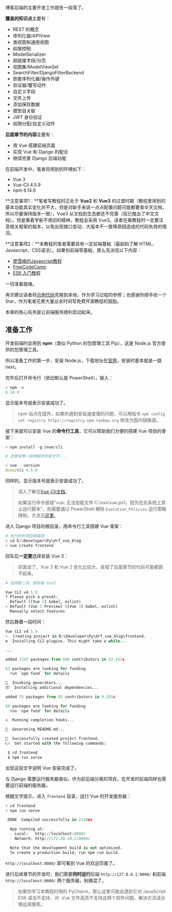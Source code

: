 博客后端的主要开发工作就告一段落了。

**覆盖的知识点**主要有：

- REST 的概念
- 序列化器/APIView
- 类视图和通用视图
- 权限控制
- ModelSerializer
- 超链接字段/分页
- 视图集/ModelViewSet
- SearchFilter/DjangoFilterBackend
- 嵌套序列化器/操作外键
- 验证器/覆写动作
- 自定义字段
- 文件上传
- 添加保存数据
- 模型自关联
- JWT 身份验证
- 权限分配/自定义动作

**后面章节的内容**主要有：

- 用 Vue 搭建前端页面
- 实现 Vue 和 Django 的配合
- 继续完善 Django 后端功能

在前端开发中，笔者将用到的环境如下：

- Vue 3
- Vue-Cli 4.5.9
- npm 6.14.9

**注意事项1：**笔者写教程时正处于 **Vue2** 和 **Vue3** 的过渡时期（教程里用到的基本功能其实变化并不大，但是对新手来说一点点配置问题可能都要查半天文档，所以尽量保持版本一致），Vue3 从文档到生态都还不完善（现已推出了中文文档）。但是秉着学新不用旧的精神，教程会采用 Vue3。读者在看教程时一定要注意相关框架的版本，以免出现接口变动、大版本不一致等原因造成的代码失效的情况。

**注意事项2：**本教程的笔者需要具有一定前端基础（最起码了解 HTML、Javascript、CSS语法）。如果你前端零基础，那么先浏览以下内容：

- [廖雪峰的Javascript教程](https://www.liaoxuefeng.com/wiki/1022910821149312)
- [FreeCodeCamp](https://www.freecodecamp.org/learn/)
- [ES6 入门教程](https://es6.ruanyifeng.com/)

一切准备就绪。

再次建议读者将[示例代码](https://github.com/stacklens/django-vue-tutorial)克隆到本地，作为学习过程的参照；也感谢你顺手给一个 Star，作为笔者花费大量业余时间写免费开源教程的鼓励。

本章的核心任务是让前端服务顺利启动起来。

## 准备工作

开发前端时会用到 **npm**（类似 Python 的包管理工具 Pip），这是 Node.js 官方提供的包管理工具。

所以准备工作的第一步，安装 Node.js，下载地址在[官网](https://nodejs.org/en/)，安装时基本就是一路 next。

完毕后打开命令行（依旧默认是 PowerShell），输入：

```python
> npm -v
6.14.9
```

显示版本号就表示安装成功了。

> npm 站点在国外，如果你遇到安装速度慢的问题，可以用指令 `npm config set registry https://registry.npm.taobao.org` 修改为国内镜像源。 

接下来就可以安装 Vue 的**命令行工具**，它可以帮助我们方便的搭建 Vue 项目的骨架：

```python
> npm install -g @vue/cli

# 这里省略一段神秘的安装文字...

> vue --version
@vue/cli 4.5.9
```

同样的，显示版本号就表示安装成功了。

> 深入了解见[Vue-Cli文档](https://cli.vuejs.org/zh/guide/)。
>
> 如果运行命令报错"vue: 无法加载文件 C:\xxx\vue.ps1，因为在此系统上禁止运行脚本"，则需要通过 PowerShell 解除 `Execution_Policies` 运行策略限制。方法见[这里](https://blog.csdn.net/moshowgame/article/details/109405127)。

进入 Django 项目的根目录，用命令行工具搭建 Vue 骨架：

```python
# 改为你的项目根路径
> cd D:\Developer\Py\drf_vue_blog
> vue create frontend
```

回车后**一定要**选择安装 Vue 3：

> 前面说了，Vue 3 和 Vue 2 变化比较大，装错了后面章节的代码可能都跑不起来。

```python
# 选择第二项，即安装 Vue3

Vue CLI v4.5.9
? Please pick a preset:
  Default ([Vue 2] babel, eslint)
> Default (Vue 3 Preview) ([Vue 3] babel, eslint)
  Manually select features 
```

然后静置一段时间：

```python
Vue CLI v4.5.9
✨  Creating project in D:\Developer\Py\drf_vue_blog\frontend.
⚙️  Installing CLI plugins. This might take a while...

...

added 1243 packages from 946 contributors in 22.141s

63 packages are looking for funding
  run `npm fund` for details

🚀  Invoking generators...
📦  Installing additional dependencies...

added 75 packages from 83 contributors in 9.281s

69 packages are looking for funding
  run `npm fund` for details

⚓  Running completion hooks...

📄  Generating README.md...

🎉  Successfully created project frontend.
👉  Get started with the following commands:

 $ cd frontend
 $ npm run serve
```

出现这段文字说明 Vue 安装完成了。

与 Django 需要运行服务器类似，作为前后端分离的项目，在开发时前端同样也需要运行前端的服务器。

根据文字提示，进入 `frontend` 目录，运行 Vue 的开发服务器：

```python
> cd frontend
> npm run serve

 DONE  Compiled successfully in 2134ms

  App running at:
  - Local:   http://localhost:8080/
  - Network: http://172.20.10.2:8080/

  Note that the development build is not optimized.
  To create a production build, run npm run build.
```

`http://localhost:8080/` 即可看到 Vue 的欢迎页面了。

进行后续章节的开发时，我们需要**同时运行**后端 `http://127.0.0.1:8000/` 和前端 `http://localhost:8080/` 两个服务器，别搞混了。

> 如果你学习本教程时用的 PyCharm，那么这里可能会遇到它对 JavaScript ES6 语法不支持、对 .Vue 文件高亮不支持这两个软件问题。解决方法请合理运用搜索。